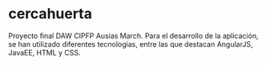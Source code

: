 # cercahuerta
Proyecto final DAW CIPFP Ausias March. 
Para el desarrollo de la aplicación, se han utilizado diferentes tecnologías, entre las que
destacan AngularJS, JavaEE, HTML y CSS.
